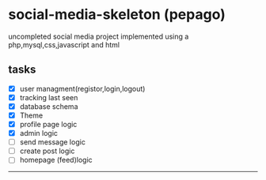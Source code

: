 # social-media-skeleton (**pepago**)
uncompleted social media project implemented using a php,mysql,css,javascript and html
## tasks 
- [x] user managment(registor,login,logout)
- [x] tracking last seen
- [x] database schema
- [x] Theme
- [x] profile page logic
- [x] admin logic
- [ ] send message logic
- [ ] create post logic
- [ ] homepage (feed)logic 
*****************


